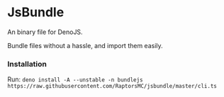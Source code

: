 # JsBundle
An binary file for DenoJS.

Bundle files without a hassle, and import them easily.

### Installation
Run: `deno install -A --unstable -n bundlejs https://raw.githubusercontent.com/RaptorsMC/jsbundle/master/cli.ts`